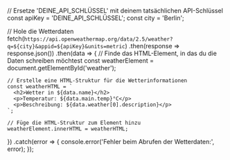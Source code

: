 // Ersetze 'DEINE_API_SCHLÜSSEL' mit deinem tatsächlichen API-Schlüssel
const apiKey = 'DEINE_API_SCHLÜSSEL';
const city = 'Berlin';

// Hole die Wetterdaten
fetch(`https://api.openweathermap.org/data/2.5/weather?q=${city}&appid=${apiKey}&units=metric`)
  .then(response => response.json())
  .then(data => {
    // Finde das HTML-Element, in das du die Daten schreiben möchtest
    const weatherElement = document.getElementById('weather');

    // Erstelle eine HTML-Struktur für die Wetterinformationen
    const weatherHTML = `
      <h2>Wetter in ${data.name}</h2>
      <p>Temperatur: ${data.main.temp}°C</p>
      <p>Beschreibung: ${data.weather[0].description}</p>
    `;

    // Füge die HTML-Struktur zum Element hinzu
    weatherElement.innerHTML = weatherHTML;
  })
  .catch(error => {
    console.error('Fehler beim Abrufen der Wetterdaten:', error);
  });
